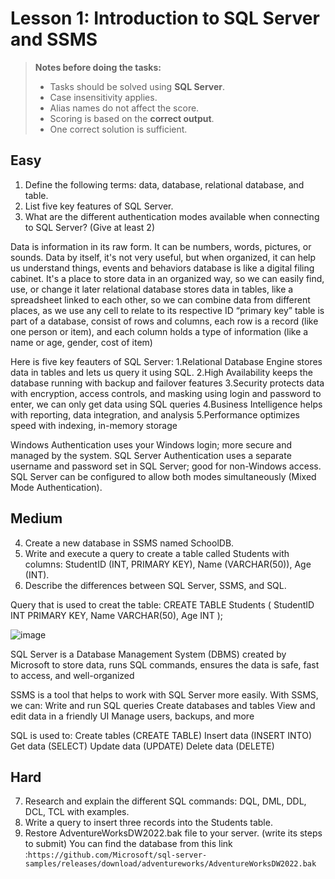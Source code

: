 # Lesson 1: Introduction to SQL Server and SSMS

> **Notes before doing the tasks:**
> - Tasks should be solved using **SQL Server**.
> - Case insensitivity applies.
> - Alias names do not affect the score.
> - Scoring is based on the **correct output**.
> - One correct solution is sufficient.

## Easy
1. Define the following terms: data, database, relational database, and table. 
2. List five key features of SQL Server.
3. What are the different authentication modes available when connecting to SQL Server? (Give at least 2)

Data is information in its raw form. It can be numbers, words, pictures, or sounds. Data by itself, it's not very useful, but when organized, it can help us understand things, events and behaviors
database is like a digital filing cabinet. It's a place to store data in an organized way, so we can easily find, use, or change it later
relational database stores data in tables, like a spreadsheet linked to each other, so we can combine data from different places, as we use any cell to relate to its respective ID “primary key”
table is part of a database, consist of rows and columns, each row is a record (like one person or item), and each column holds a type of information (like a name or age, gender, cost of item)

Here is five key feauters of SQL Server: 
1.Relational Database Engine stores data in tables and lets us query it using SQL.
2.High Availability keeps the database running with backup and failover features
3.Security protects data with encryption, access controls, and masking using login and password to enter, we can only get data using SQL queries 
4.Business Intelligence helps with reporting, data integration, and analysis
5.Performance optimizes speed with indexing, in-memory storage

Windows Authentication uses your Windows login; more secure and managed by the system.
SQL Server Authentication uses a separate username and password set in SQL Server; good for non-Windows access. SQL Server can be configured to allow both modes simultaneously (Mixed Mode Authentication).



## Medium
4. Create a new database in SSMS named SchoolDB.
5. Write and execute a query to create a table called Students with columns: StudentID (INT, PRIMARY KEY), Name (VARCHAR(50)), Age (INT).
6. Describe the differences between SQL Server, SSMS, and SQL.

Query that is used to creat the table: 
CREATE TABLE Students (
    StudentID INT PRIMARY KEY,
    Name VARCHAR(50),
    Age INT
);

![image](https://github.com/user-attachments/assets/cca0b2b7-3347-4a99-8218-cd66984f88ef)

SQL Server is a Database Management System (DBMS) created by Microsoft to 
store data, runs SQL commands, ensures the data is safe, fast to access, and well-organized

SSMS is a tool that helps to work with SQL Server more easily.
With SSMS, we can:
Write and run SQL queries
Create databases and tables
View and edit data in a friendly UI
Manage users, backups, and more

SQL is used to:
Create tables (CREATE TABLE)
Insert data (INSERT INTO)
Get data (SELECT)
Update data (UPDATE)
Delete data (DELETE)


## Hard
7. Research and explain the different SQL commands: DQL, DML, DDL, DCL, TCL with examples.
8. Write a query to insert three records into the Students table.
9. Restore AdventureWorksDW2022.bak file to your server. (write its steps to submit)
   You can find the database from this link :`https://github.com/Microsoft/sql-server-samples/releases/download/adventureworks/AdventureWorksDW2022.bak`

